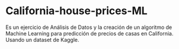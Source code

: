 # California-house-prices-ML
Es un ejercicio de Análisis de Datos y la creación de un algoritmo de Machine Learning para predicción de precios de casas en California. Usando un dataset de Kaggle.
